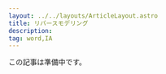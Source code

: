 ```yaml
---
layout: ../../layouts/ArticleLayout.astro
title: リバースモデリング
description:
tag: word,IA
---
```


この記事は準備中です。